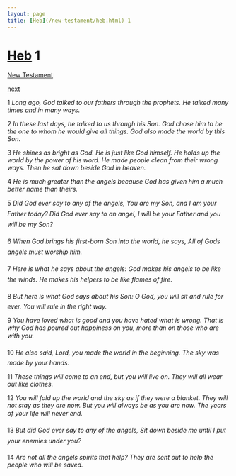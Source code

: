 ```yaml
---
layout: page
title: [Heb](/new-testament/heb.html) 1
---
```


# [Heb](/new-testament/heb.html) 1

[New Testament](/new-testament.html)


[next](/new-testament/heb/heb-2.html)

1 _Long ago, God talked to our fathers through the prophets. He talked many times and in many ways._

2 _In these last days, he talked to us through his Son. God chose him to be the one to whom he would give all things. God also made the world by this Son._

3 _He shines as bright as God. He is just like God himself. He holds up the world by the power of his word. He made people clean from their wrong ways. Then he sat down beside God in heaven._

4 _He is much greater than the angels because God has given him a much better name than theirs._

5 _Did God ever say to any of the angels, You are my Son, and I am your Father today? Did God ever say to an angel, I will be your Father and you will be my Son?_

6 _When God brings his first-born Son into the world, he says, All of Gods angels must worship him._

7 _Here is what he says about the angels: God makes his angels to be like the winds. He makes his helpers to be like flames of fire._

8 _But here is what God says about his Son: O God, you will sit and rule for ever. You will rule in the right way._

9 _You have loved what is good and you have hated what is wrong. That is why God has poured out happiness on you, more than on those who are with you._

10 _He also said, Lord, you made the world in the beginning. The sky was made by your hands._

11 _These things will come to an end, but you will live on. They will all wear out like clothes._

12 _You will fold up the world and the sky as if they were a blanket. They will not stay as they are now. But you will always be as you are now. The years of your life will never end._

13 _But did God ever say to any of the angels, Sit down beside me until I put your enemies under you?_

14 _Are not all the angels spirits that help? They are sent out to help the people who will be saved._

